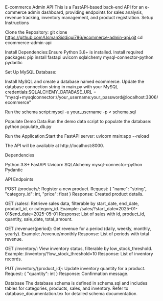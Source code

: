 E-commerce Admin API
This is a FastAPI-based back-end API for an e-commerce admin dashboard, providing endpoints for sales analysis, revenue tracking, inventory management, and product registration.
Setup Instructions

Clone the Repository:
git clone https://github.com/UsmanSiddiqui786/ecommerce-admin-api.git
cd ecommerce-admin-api


Install Dependencies:Ensure Python 3.8+ is installed. Install required packages:
pip install fastapi uvicorn sqlalchemy mysql-connector-python pydantic


Set Up MySQL Database:

Install MySQL and create a database named ecommerce.
Update the database connection string in main.py with your MySQL credentials:SQLALCHEMY_DATABASE_URL = "mysql+mysqlconnector://your_username:your_password@localhost:3306/ecommerce"


Run the schema script:mysql -u your_username -p < schema.sql




Populate Demo Data:Run the demo data script to populate the database:
python populate_db.py


Run the Application:Start the FastAPI server:
uvicorn main:app --reload

The API will be available at http://localhost:8000.


Dependencies

Python 3.8+
FastAPI
Uvicorn
SQLAlchemy
mysql-connector-python
Pydantic

API Endpoints

POST /products/: Register a new product.
Request: { "name": "string", "category_id": int, "price": float }
Response: Created product details.


GET /sales/: Retrieve sales data, filterable by start_date, end_date, product_id, or category_id.
Example: /sales/?start_date=2025-01-01&end_date=2025-05-01
Response: List of sales with id, product_id, quantity, sale_date, total_amount.


GET /revenue/{period}: Get revenue for a period (daily, weekly, monthly, yearly).
Example: /revenue/monthly
Response: List of periods with total revenue.


GET /inventory/: View inventory status, filterable by low_stock_threshold.
Example: /inventory/?low_stock_threshold=10
Response: List of inventory records.


PUT /inventory/{product_id}: Update inventory quantity for a product.
Request: { "quantity": int }
Response: Confirmation message.



Database
The database schema is defined in schema.sql and includes tables for categories, products, sales, and inventory. Refer to database_documentation.tex for detailed schema documentation.
